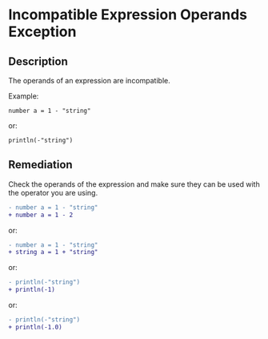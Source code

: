 # Incompatible Expression Operands Exception

## Description

The operands of an expression are incompatible.

Example:

```step
number a = 1 - "string"
```

or:

```step
println(-"string")
```

## Remediation

Check the operands of the expression and make sure they can be used with the operator you are using.

```diff
- number a = 1 - "string"
+ number a = 1 - 2
```

or:

```diff
- number a = 1 - "string"
+ string a = 1 + "string"
```

or:

```diff
- println(-"string")
+ println(-1)
```

or:

```diff
- println(-"string")
+ println(-1.0)
```
